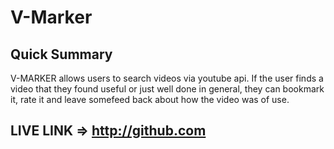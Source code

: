# V-Marker
## Quick Summary
V-MARKER allows users to search videos via youtube api. If the user finds a video that they found useful or just well done in general, they can bookmark it, rate it and leave somefeed back about how the video was of use. 

## LIVE LINK => http://github.com 
